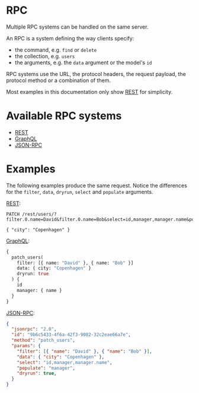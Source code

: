 # RPC

Multiple RPC systems can be handled on the same server.

An RPC is a system defining the way clients specify:
  - the command, e.g. `find` or `delete`
  - the collection, e.g. `users`
  - the arguments, e.g. the `data` argument or the model's `id`

RPC systems use the URL, the protocol headers, the request payload, the
protocol method or a combination of them.

Most examples in this documentation only show [REST](rest.md) for simplicity.

# Available RPC systems

  - [REST](rest.md)
  - [GraphQL](graphql.md)
  - [JSON-RPC](jsonrpc.md)

# Examples

The following examples produce the same request. Notice the differences for the
`filter`, `data`, `dryrun`, `select` and `populate` arguments.

[REST](rest.md):

```HTTP
PATCH /rest/users/?filter.0.name=David&filter.0.name=Bob&select=id,manager,manager.name&populate=manager&dryrun

{ "city": "Copenhagen" }
```

[GraphQL](graphql.md):

```graphql
{
  patch_users(
    filter: [{ name: "David" }, { name: "Bob" }]
    data: { city: "Copenhagen" }
    dryrun: true
  ) {
    id
    manager: { name }
  }
}
```

[JSON-RPC](jsonrpc.md):

```json
{
  "jsonrpc": "2.0",
  "id": "9b6c5433-4f6a-42f3-9082-32c2eae66a7e",
  "method": "patch_users",
  "params": {
    "filter": [{ "name": "David" }, { "name": "Bob" }],
    "data": { "city": "Copenhagen" },
    "select": "id,manager,manager.name",
    "populate": "manager",
    "dryrun": true,
  }
}
```
